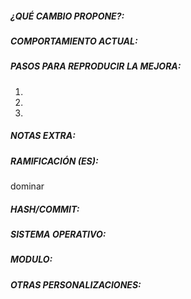 ##### ¿QUÉ CAMBIO PROPONE?:

##### COMPORTAMIENTO ACTUAL:

##### PASOS PARA REPRODUCIR LA MEJORA:

1. 
2. 
3. 

##### NOTAS EXTRA:

##### RAMIFICACIÓN (ES):
dominar

##### HASH/COMMIT:

##### SISTEMA OPERATIVO:

##### MODULO:

##### OTRAS PERSONALIZACIONES:
